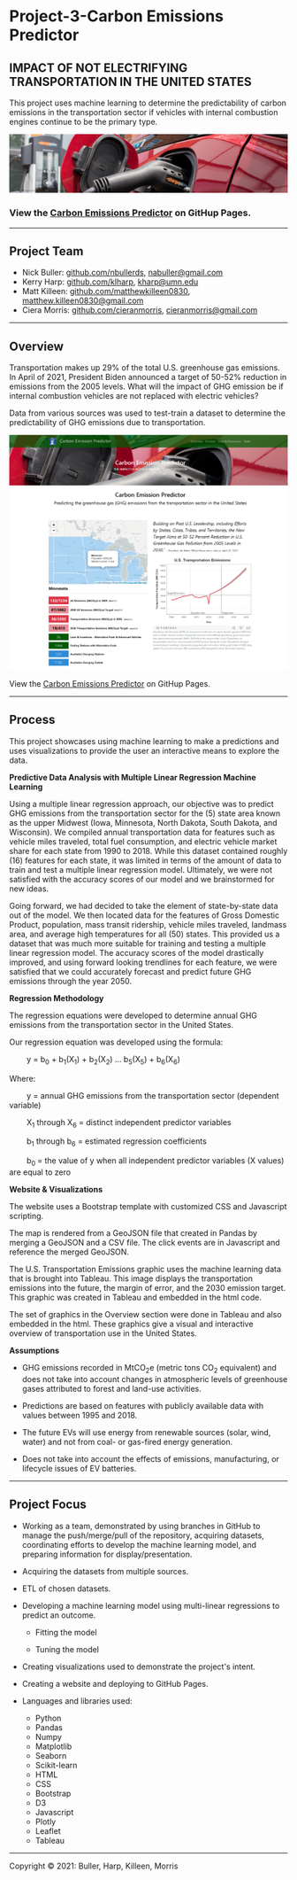 
# Project-3-Carbon Emissions Predictor
## IMPACT OF NOT ELECTRIFYING TRANSPORTATION IN THE UNITED STATES


This project uses machine learning to determine the predictability of carbon emissions in the transportation sector if vehicles with internal combustion engines continue to be the primary type.

![header](static/img/ev_banner.png)

### View the <a href ="https://nbullerds.github.io/ml_co_emission_equiv_prediction">Carbon Emissions Predictor</a> on GitHup Pages.
---

## Project Team
* Nick Buller: <a href="https://github.com/nbullerds" target="_blank">github.com/nbullerds</a>, <a href="mailto:nabuller@gmail.com">nabuller@gmail.com</a>
* Kerry Harp: <a href="https://github.com/klharp" target="_blank">github.com/klharp</a>, <a href="mailto:kharp@umn.edu">kharp@umn.edu</a>
* Matt Killeen: <a href="https://github.com/matthewkilleen0830" target="_blank">github.com/matthewkilleen0830</a>, <a href="matthew.killeen0830@gmail.com">matthew.killeen0830@gmail.com</a>
* Ciera Morris: <a href="https://github.com/cieranmorris" target="_blank">github.com/cieranmorris</a>, <a href="mailto:cieranmorris@gmail.com">cieranmorris@gmail.com</a>

---

## Overview

Transportation makes up 29% of the total U.S. greenhouse gas emissions. In April of 2021, President Biden announced a target of 50-52% reduction in emissions from the 2005 levels. What will the impact of GHG emission be if internal combustion vehicles are not replaced with electric vehicles?

<!-- Governmental and NGO policies during the Covid-19 pandemic changed human behavior resulting in decreased energy demand. At the peak in April of 2020, daily global CO<sub>2</sub> emissions decrease 19% compared to 2019. -->

Data from various sources was used to test-train a dataset to determine the predictability of GHG emissions due to transportation.


![predictor](static/img/predictor.png)

View the <a href ="https://nbullerds.github.io/ml_co_emission_equiv_prediction">Carbon Emissions Predictor</a> on GitHup Pages.

---
## Process
This project showcases using machine learning to make a predictions and uses visualizations to provide the user  an interactive means to explore the data.

<b>Predictive Data Analysis with Multiple Linear Regression Machine Learning</b>

Using a multiple linear regression approach, our objective was to predict GHG emissions from the transportation sector for the (5) state area known as the upper Midwest (Iowa, Minnesota, North Dakota, South Dakota, and Wisconsin).  We compiled annual transportation data for features such as vehicle miles traveled, total fuel consumption, and electric vehicle market share for each state from 1990 to 2018.  While this dataset contained roughly (16) features for each state, it was limited in terms of the amount of data to train and test a multiple linear regression model.  Ultimately, we were not satisfied with the accuracy scores of our model and we brainstormed for new ideas.

Going forward, we had decided to take the element of state-by-state data out of the model.  We then located data for the features of Gross Domestic Product, population, mass transit ridership, vehicle miles traveled, landmass area, and average high temperatures for all (50) states.  This provided us a dataset that was much more suitable for training and testing a multiple linear regression model.  The accuracy scores of the model drastically improved, and using forward looking trendlines for each feature, we were satisfied that we could accurately forecast and predict future GHG emissions through the year 2050.


<b>Regression Methodology</b>

The regression equations were developed to determine annual GHG emissions from the transportation sector in the United States.

Our regression equation was developed using the formula:

&nbsp;&nbsp;&nbsp;&nbsp;&nbsp;&nbsp;&nbsp;&nbsp;y = b<sub>0</sub> + b<sub>1</sub>(X<sub>1</sub>) + b<sub>2</sub>(X<sub>2</sub>) … b<sub>5</sub>(X<sub>5</sub>) + b<sub>6</sub>(X<sub>6</sub>)

Where:

&nbsp;&nbsp;&nbsp;&nbsp;&nbsp;&nbsp;&nbsp;&nbsp;y = annual GHG emissions from the transportation sector (dependent variable)

&nbsp;&nbsp;&nbsp;&nbsp;&nbsp;&nbsp;&nbsp;&nbsp;X<sub>1</sub> through X<sub>6</sub> = distinct independent predictor variables

&nbsp;&nbsp;&nbsp;&nbsp;&nbsp;&nbsp;&nbsp;&nbsp;b<sub>1</sub> through b<sub>6</sub> = estimated regression coefficients
	
&nbsp;&nbsp;&nbsp;&nbsp;&nbsp;&nbsp;&nbsp;&nbsp;b<sub>0 </sub>= the value of y when all independent predictor variables (X values) are equal to zero


<b>Website &amp; Visualizations</b>

The website uses a Bootstrap template with customized CSS and Javascript scripting.

The map is rendered from a GeoJSON file that created in Pandas by merging a GeoJSON and a CSV file. The click events are in Javascript and reference the merged GeoJSON.

The U.S. Transportation Emissions graphic uses the machine learning data that is brought into Tableau. This image displays the transportation emissions into the future, the margin of error, and the 2030 emission target. This graphic was created in Tableau and embedded in the html code.

The set of graphics in the Overview section were done in Tableau and also embedded in the html. These graphics give a visual and interactive overview of transportation use in the United States.

<b> Assumptions</b>

* GHG emissions recorded in MtCO<sub>2</sub>e (metric tons CO<sub>2</sub> equivalent) and does not take into account changes in atmospheric levels of greenhouse gases attributed to forest and land-use activities.

* Predictions are based on features with publicly available data with values between 1995 and 2018.

* The future EVs will use energy from renewable sources (solar, wind, water) and not from coal- or  gas-fired energy generation.

* Does not take into account the effects of emissions, manufacturing, or lifecycle issues of EV batteries.

---
## Project Focus
* Working as a team, demonstrated by using branches in GitHub to manage the push/merge/pull of the repository, acquiring datasets, coordinating efforts to develop the machine learning model, and preparing information for display/presentation.

* Acquiring the datasets from multiple sources.

* ETL of chosen datasets.

* Developing a machine learning model using multi-linear regressions to predict an outcome.
    *  Fitting the model

    * Tuning the model

* Creating visualizations used to demonstrate the project's intent.

* Creating a website and deploying to GitHub Pages.

* Languages and libraries used:
    * Python
    * Pandas
    * Numpy
    * Matplotlib
    * Seaborn
    * Scikit-learn
    * HTML
    * CSS
    * Bootstrap
    * D3
    * Javascript
    * Plotly
    * Leaflet
    * Tableau

---
Copyright &copy; 2021: Buller, Harp, Killeen, Morris